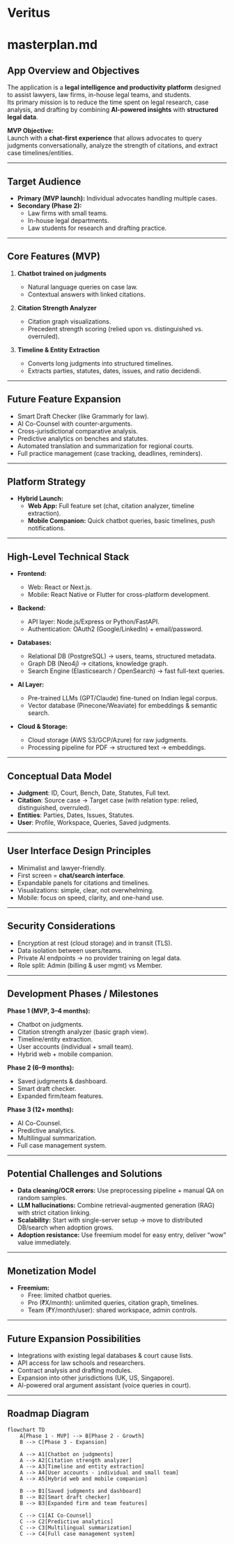 # Veritus

# masterplan.md

## App Overview and Objectives
The application is a **legal intelligence and productivity platform** designed to assist lawyers, law firms, in-house legal teams, and students.  
Its primary mission is to reduce the time spent on legal research, case analysis, and drafting by combining **AI-powered insights** with **structured legal data**.  

**MVP Objective:**  
Launch with a **chat-first experience** that allows advocates to query judgments conversationally, analyze the strength of citations, and extract case timelines/entities.  

---

## Target Audience
- **Primary (MVP launch):** Individual advocates handling multiple cases.  
- **Secondary (Phase 2):**  
  - Law firms with small teams.  
  - In-house legal departments.  
  - Law students for research and drafting practice.  

---

## Core Features (MVP)
1. **Chatbot trained on judgments**  
   - Natural language queries on case law.  
   - Contextual answers with linked citations.  

2. **Citation Strength Analyzer**  
   - Citation graph visualizations.  
   - Precedent strength scoring (relied upon vs. distinguished vs. overruled).  

3. **Timeline & Entity Extraction**  
   - Converts long judgments into structured timelines.  
   - Extracts parties, statutes, dates, issues, and ratio decidendi.  

---

## Future Feature Expansion
- Smart Draft Checker (like Grammarly for law).  
- AI Co-Counsel with counter-arguments.  
- Cross-jurisdictional comparative analysis.  
- Predictive analytics on benches and statutes.  
- Automated translation and summarization for regional courts.  
- Full practice management (case tracking, deadlines, reminders).  

---

## Platform Strategy
- **Hybrid Launch:**  
  - **Web App:** Full feature set (chat, citation analyzer, timeline extraction).  
  - **Mobile Companion:** Quick chatbot queries, basic timelines, push notifications.  

---

## High-Level Technical Stack
- **Frontend:**  
  - Web: React or Next.js.  
  - Mobile: React Native or Flutter for cross-platform development.  

- **Backend:**  
  - API layer: Node.js/Express or Python/FastAPI.  
  - Authentication: OAuth2 (Google/LinkedIn) + email/password.  

- **Databases:**  
  - Relational DB (PostgreSQL) → users, teams, structured metadata.  
  - Graph DB (Neo4j) → citations, knowledge graph.  
  - Search Engine (Elasticsearch / OpenSearch) → fast full-text queries.  

- **AI Layer:**  
  - Pre-trained LLMs (GPT/Claude) fine-tuned on Indian legal corpus.  
  - Vector database (Pinecone/Weaviate) for embeddings & semantic search.  

- **Cloud & Storage:**  
  - Cloud storage (AWS S3/GCP/Azure) for raw judgments.  
  - Processing pipeline for PDF → structured text → embeddings.  

---

## Conceptual Data Model
- **Judgment**: ID, Court, Bench, Date, Statutes, Full text.  
- **Citation**: Source case → Target case (with relation type: relied, distinguished, overruled).  
- **Entities**: Parties, Dates, Issues, Statutes.  
- **User**: Profile, Workspace, Queries, Saved judgments.  

---

## User Interface Design Principles
- Minimalist and lawyer-friendly.  
- First screen = **chat/search interface**.  
- Expandable panels for citations and timelines.  
- Visualizations: simple, clear, not overwhelming.  
- Mobile: focus on speed, clarity, and one-hand use.  

---

## Security Considerations
- Encryption at rest (cloud storage) and in transit (TLS).  
- Data isolation between users/teams.  
- Private AI endpoints → no provider training on legal data.  
- Role split: Admin (billing & user mgmt) vs Member.  

---

## Development Phases / Milestones
**Phase 1 (MVP, 3–4 months):**  
- Chatbot on judgments.  
- Citation strength analyzer (basic graph view).  
- Timeline/entity extraction.  
- User accounts (individual + small team).  
- Hybrid web + mobile companion.  

**Phase 2 (6–9 months):**  
- Saved judgments & dashboard.  
- Smart draft checker.  
- Expanded firm/team features.  

**Phase 3 (12+ months):**  
- AI Co-Counsel.  
- Predictive analytics.  
- Multilingual summarization.  
- Full case management system.  

---

## Potential Challenges and Solutions
- **Data cleaning/OCR errors:** Use preprocessing pipeline + manual QA on random samples.  
- **LLM hallucinations:** Combine retrieval-augmented generation (RAG) with strict citation linking.  
- **Scalability:** Start with single-server setup → move to distributed DB/search when adoption grows.  
- **Adoption resistance:** Use freemium model for easy entry, deliver “wow” value immediately.  

---

## Monetization Model
- **Freemium:**  
  - Free: limited chatbot queries.  
  - Pro (₹X/month): unlimited queries, citation graph, timelines.  
  - Team (₹Y/month/user): shared workspace, admin controls.  

---

## Future Expansion Possibilities
- Integrations with existing legal databases & court cause lists.  
- API access for law schools and researchers.  
- Contract analysis and drafting modules.  
- Expansion into other jurisdictions (UK, US, Singapore).  
- AI-powered oral argument assistant (voice queries in court).  

---

## Roadmap Diagram

```mermaid
flowchart TD
    A[Phase 1 - MVP] --> B[Phase 2 - Growth]
    B --> C[Phase 3 - Expansion]

    A --> A1[Chatbot on judgments]
    A --> A2[Citation strength analyzer]
    A --> A3[Timeline and entity extraction]
    A --> A4[User accounts - individual and small team]
    A --> A5[Hybrid web and mobile companion]

    B --> B1[Saved judgments and dashboard]
    B --> B2[Smart draft checker]
    B --> B3[Expanded firm and team features]

    C --> C1[AI Co-Counsel]
    C --> C2[Predictive analytics]
    C --> C3[Multilingual summarization]
    C --> C4[Full case management system]


